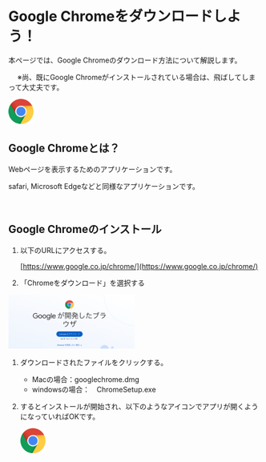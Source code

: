# Google Chromeをダウンロードしよう！

本ページでは、Google Chromeのダウンロード方法について解説します。

　
※尚、既にGoogle Chromeがインストールされている場合は、飛ばしてしまって大丈夫です。

<img src="../images/chromeIcon.webp" width="50px">

<br/>

## Google Chromeとは？

Webページを表示するためのアプリケーションです。

safari, Microsoft Edgeなどと同様なアプリケーションです。

<br/>

## Google Chromeのインストール

1. 以下のURLにアクセスする。

    [https://www.google.co.jp/chrome/](https://www.google.co.jp/chrome/)


1. 「Chromeをダウンロード」を選択する

<img src="../images/chromeDownload.png" width="50%">

1.  ダウンロードされたファイルをクリックする。
    
    - Macの場合：googlechrome.dmg
    - windowsの場合：　ChromeSetup.exe

1. するとインストールが開始され、以下のようなアイコンでアプリが開くようになっていればOKです。

    <img src="../images/chromeIcon.webp" width="50px">
